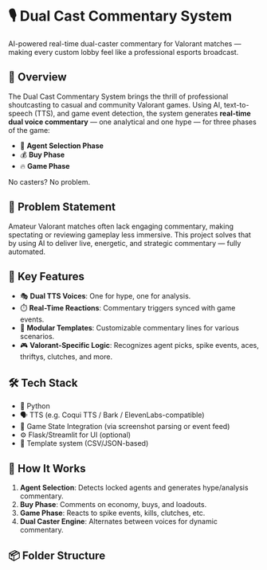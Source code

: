 # 🎙️ Dual Cast Commentary System

AI-powered real-time dual-caster commentary for Valorant matches — making every custom lobby feel like a professional esports broadcast.

## 🚀 Overview

The Dual Cast Commentary System brings the thrill of professional shoutcasting to casual and community Valorant games. Using AI, text-to-speech (TTS), and game event detection, the system generates **real-time dual voice commentary** — one analytical and one hype — for three phases of the game:
- 🧠 **Agent Selection Phase**
- 💰 **Buy Phase**
- 🔥 **Game Phase**

No casters? No problem.

## 🎯 Problem Statement

Amateur Valorant matches often lack engaging commentary, making spectating or reviewing gameplay less immersive. This project solves that by using AI to deliver live, energetic, and strategic commentary — fully automated.

## 🧠 Key Features

- 🎭 **Dual TTS Voices**: One for hype, one for analysis.
- ⏱️ **Real-Time Reactions**: Commentary triggers synced with game events.
- 🧩 **Modular Templates**: Customizable commentary lines for various scenarios.
- 🎮 **Valorant-Specific Logic**: Recognizes agent picks, spike events, aces, thriftys, clutches, and more.

## 🛠️ Tech Stack

- 🐍 Python
- 🗣️ TTS (e.g. Coqui TTS / Bark / ElevenLabs-compatible)
- 🎯 Game State Integration (via screenshot parsing or event feed)
- ⚙️ Flask/Streamlit for UI (optional)
- 🧠 Template system (CSV/JSON-based)

## 🧪 How It Works

1. **Agent Selection**: Detects locked agents and generates hype/analysis commentary.
2. **Buy Phase**: Comments on economy, buys, and loadouts.
3. **Game Phase**: Reacts to spike events, kills, clutches, etc.
4. **Dual Caster Engine**: Alternates between voices for dynamic commentary.

## 📦 Folder Structure

